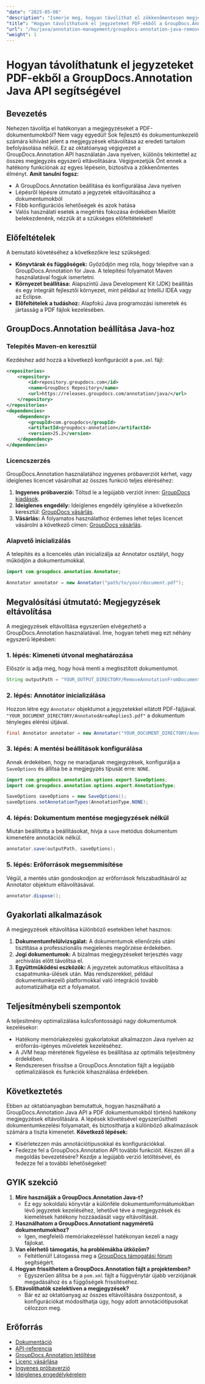 ```yaml
---
"date": "2025-05-06"
"description": "Ismerje meg, hogyan távolíthat el zökkenőmentesen megjegyzéseket PDF dokumentumokból a GroupDocs.Annotation API használatával Java nyelven. Kövesse lépésről lépésre szóló útmutatónkat a hatékony dokumentumkezeléshez."
"title": "Hogyan távolíthatunk el jegyzeteket PDF-ekből a GroupDocs.Annotation Java API használatával"
"url": "/hu/java/annotation-management/groupdocs-annotation-java-remove-pdf-annotations/"
"weight": 1
---
```


# Hogyan távolíthatunk el jegyzeteket PDF-ekből a GroupDocs.Annotation Java API segítségével
## Bevezetés
Nehezen távolítja el hatékonyan a megjegyzéseket a PDF-dokumentumokból? Nem vagy egyedül! Sok fejlesztő és dokumentumkezelő számára kihívást jelent a megjegyzések eltávolítása az eredeti tartalom befolyásolása nélkül. Ez az oktatóanyag végigvezet a GroupDocs.Annotation API használatán Java nyelven, különös tekintettel az összes megjegyzés egyszerű eltávolítására. Végigvezetjük Önt ennek a hatékony funkciónak az egyes lépésein, biztosítva a zökkenőmentes élményt.
**Amit tanulni fogsz:**
- A GroupDocs.Annotation beállítása és konfigurálása Java nyelven
- Lépésről lépésre útmutató a jegyzetek eltávolításához a dokumentumokból
- Főbb konfigurációs lehetőségek és azok hatása
- Valós használati esetek a megértés fokozása érdekében
Mielőtt belekezdenénk, nézzük át a szükséges előfeltételeket!
## Előfeltételek
A bemutató követéséhez a következőkre lesz szükséged:
- **Könyvtárak és függőségek:** Győződjön meg róla, hogy telepítve van a GroupDocs.Annotation for Java. A telepítési folyamatot Maven használatával fogjuk ismertetni.
- **Környezet beállítása:** Alapszintű Java Development Kit (JDK) beállítás és egy integrált fejlesztői környezet, mint például az IntelliJ IDEA vagy az Eclipse.
- **Előfeltételek a tudáshoz:** Alapfokú Java programozási ismeretek és jártasság a PDF fájlok kezelésében.
## GroupDocs.Annotation beállítása Java-hoz
### Telepítés Maven-en keresztül
Kezdéshez add hozzá a következő konfigurációt a `pom.xml` fájl:
```xml
<repositories>
    <repository>
        <id>repository.groupdocs.com</id>
        <name>GroupDocs Repository</name>
        <url>https://releases.groupdocs.com/annotation/java/</url>
    </repository>
</repositories>
<dependencies>
    <dependency>
        <groupId>com.groupdocs</groupId>
        <artifactId>groupdocs-annotation</artifactId>
        <version>25.2</version>
    </dependency>
</dependencies>
```
### Licencszerzés
GroupDocs.Annotation használatához ingyenes próbaverziót kérhet, vagy ideiglenes licencet vásárolhat az összes funkció teljes eléréséhez:
1. **Ingyenes próbaverzió:** Töltsd le a legújabb verziót innen: [GroupDocs kiadások](https://releases.groupdocs.com/annotation/java/).
2. **Ideiglenes engedély:** Ideiglenes engedély igénylése a következőn keresztül: [GroupDocs vásárlás](https://purchase.groupdocs.com/temporary-license/).
3. **Vásárlás:** A folyamatos használathoz érdemes lehet teljes licencet vásárolni a következő címen: [GroupDocs vásárlás](https://purchase.groupdocs.com/buy).
### Alapvető inicializálás
A telepítés és a licencelés után inicializálja az Annotator osztályt, hogy működjön a dokumentumokkal.
```java
import com.groupdocs.annotation.Annotator;

Annotator annotator = new Annotator("path/to/your/document.pdf");
```
## Megvalósítási útmutató: Megjegyzések eltávolítása
A megjegyzések eltávolítása egyszerűen elvégezhető a GroupDocs.Annotation használatával. Íme, hogyan teheti meg ezt néhány egyszerű lépésben:
### 1. lépés: Kimeneti útvonal meghatározása
Először is adja meg, hogy hová menti a megtisztított dokumentumot.
```java
String outputPath = "YOUR_OUTPUT_DIRECTORY/RemoveAnnotationFromDocument.pdf"; // Frissítsd az útvonaladat
```
### 2. lépés: Annotátor inicializálása
Hozzon létre egy `Annotator` objektumot a jegyzetekkel ellátott PDF-fájljával. `"YOUR_DOCUMENT_DIRECTORY/AnnotatedAreaReplies5.pdf"` a dokumentum tényleges elérési útjával.
```java
final Annotator annotator = new Annotator("YOUR_DOCUMENT_DIRECTORY/AnnotatedAreaReplies5.pdf");
```
### 3. lépés: A mentési beállítások konfigurálása
Annak érdekében, hogy ne maradjanak megjegyzések, konfigurálja a `SaveOptions` és állítsa be a megjegyzés típusát erre: `NONE`.
```java
import com.groupdocs.annotation.options.export.SaveOptions;
import com.groupdocs.annotation.options.export.AnnotationType;

SaveOptions saveOptions = new SaveOptions();
saveOptions.setAnnotationTypes(AnnotationType.NONE);
```
### 4. lépés: Dokumentum mentése megjegyzések nélkül
Miután beállította a beállításokat, hívja a `save` metódus dokumentum kimenetére annotációk nélkül.
```java
annotator.save(outputPath, saveOptions);
```
### 5. lépés: Erőforrások megsemmisítése
Végül, a mentés után gondoskodjon az erőforrások felszabadításáról az Annotator objektum eltávolításával.
```java
annotator.dispose();
```
## Gyakorlati alkalmazások
A megjegyzések eltávolítása különböző esetekben lehet hasznos:
1. **Dokumentumfelülvizsgálat:** A dokumentumok ellenőrzés utáni tisztítása a professzionális megjelenés megőrzése érdekében.
2. **Jogi dokumentumok:** A bizalmas megjegyzéseket terjesztés vagy archiválás előtt távolítsa el.
3. **Együttműködési eszközök:** A jegyzetek automatikus eltávolítása a csapatmunka-ülések után.
Más rendszerekkel, például dokumentumkezelő platformokkal való integráció tovább automatizálhatja ezt a folyamatot.
## Teljesítménybeli szempontok
A teljesítmény optimalizálása kulcsfontosságú nagy dokumentumok kezelésekor:
- Hatékony memóriakezelési gyakorlatokat alkalmazzon Java nyelven az erőforrás-igényes műveletek kezeléséhez.
- A JVM heap méretének figyelése és beállítása az optimális teljesítmény érdekében.
- Rendszeresen frissítse a GroupDocs.Annotation fájlt a legújabb optimalizálások és funkciók kihasználása érdekében.
## Következtetés
Ebben az oktatóanyagban bemutattuk, hogyan használható a GroupDocs.Annotation Java API a PDF dokumentumokból történő hatékony megjegyzések eltávolítására. A lépések követésével egyszerűsítheti dokumentumkezelési folyamatait, és biztosíthatja a különböző alkalmazások számára a tiszta kimenetet.
**Következő lépések:**
- Kísérletezzen más annotációtípusokkal és konfigurációkkal.
- Fedezze fel a GroupDocs.Annotation API további funkcióit.
Készen áll a megoldás bevezetésére? Kezdje a legújabb verzió letöltésével, és fedezze fel a további lehetőségeket!
## GYIK szekció
1. **Mire használják a GroupDocs.Annotation Java-t?**
   - Ez egy sokoldalú könyvtár a különféle dokumentumformátumokban lévő jegyzetek kezeléséhez, lehetővé téve a megjegyzések és kiemelések hatékony hozzáadását vagy eltávolítását.
2. **Használhatom a GroupDocs.Annotationt nagyméretű dokumentumokhoz?**
   - Igen, megfelelő memóriakezeléssel hatékonyan kezeli a nagy fájlokat.
3. **Van elérhető támogatás, ha problémákba ütközöm?**
   - Feltétlenül! Látogassa meg a [GroupDocs támogatási fórum](https://forum.groupdocs.com/c/annotation/) segítségért.
4. **Hogyan frissíthetem a GroupDocs.Annotation fájlt a projektemben?**
   - Egyszerűen állítsa be a `pom.xml` fájlt a függvénytár újabb verziójának megadásához és a függőségek frissítéséhez.
5. **Eltávolíthatók szelektíven a megjegyzések?**
   - Bár ez az oktatóanyag az összes eltávolítására összpontosít, a konfigurációkat módosíthatja úgy, hogy adott annotációtípusokat célozzon meg.
## Erőforrás
- [Dokumentáció](https://docs.groupdocs.com/annotation/java/)
- [API-referencia](https://reference.groupdocs.com/annotation/java/)
- [GroupDocs.Annotation letöltése](https://releases.groupdocs.com/annotation/java/)
- [Licenc vásárlása](https://purchase.groupdocs.com/buy)
- [Ingyenes próbaverzió](https://releases.groupdocs.com/annotation/java/)
- [Ideiglenes engedélykérelem](https://purchase.groupdocs.com/temporary-license/)
